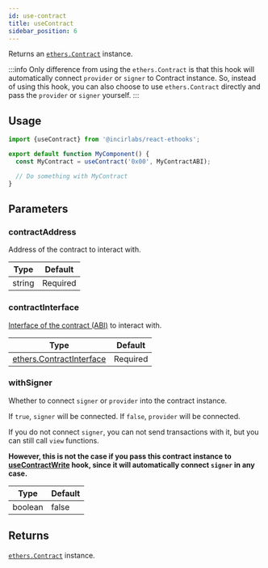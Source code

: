 ```yaml
---
id: use-contract
title: useContract
sidebar_position: 6
---
```


Returns an [`ethers.Contract`](https://docs.ethers.org/v5/api/contract/contract/) instance.

:::info
Only difference from using the `ethers.Contract` is that this hook will automatically connect `provider` or `signer` to Contract instance.
So, instead of using this hook, you can also choose to use `ethers.Contract` directly and pass the `provider` or `signer` yourself.
:::

## Usage

```jsx
import {useContract} from '@incirlabs/react-ethooks';

export default function MyComponent() {
  const MyContract = useContract('0x00', MyContractABI);

  // Do something with MyContract
}
```

## Parameters

### contractAddress

Address of the contract to interact with.

| Type   | Default  |
| ------ | -------- |
| string | Required |

### contractInterface

[Interface of the contract (ABI)](https://docs.ethers.org/v5/api/utils/abi/formats/) to interact with.

| Type                                                                          | Default  |
| ----------------------------------------------------------------------------- | -------- |
| [ethers.ContractInterface](https://docs.ethers.org/v5/api/utils/abi/formats/) | Required |

### withSigner

Whether to connect `signer` or `provider` into the contract instance.

If `true`, `signer` will be connected. If `false`, `provider` will be connected.

If you do not connect `signer`, you can not send transactions with it, but you can still call `view` functions.

**However, this is not the case if you pass this contract instance to [useContractWrite](use-contract-write) hook, since it will automatically connect `signer` in any case.**

| Type    | Default |
| ------- | ------- |
| boolean | false   |

## Returns

[`ethers.Contract`](https://docs.ethers.org/v5/api/contract/contract/) instance.

